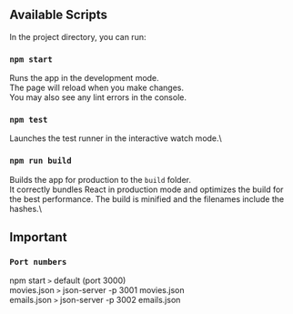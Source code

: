 ## Available Scripts

In the project directory, you can run:

### `npm start`

Runs the app in the development mode.\
The page will reload when you make changes.\
You may also see any lint errors in the console.

### `npm test`

Launches the test runner in the interactive watch mode.\

### `npm run build`

Builds the app for production to the `build` folder.\
It correctly bundles React in production mode and optimizes the build for the best performance.
The build is minified and the filenames include the hashes.\

## Important

### `Port numbers`

npm start `>` default (port 3000)\
movies.json `>` json-server -p 3001 movies.json\
emails.json `>` json-server -p 3002 emails.json
